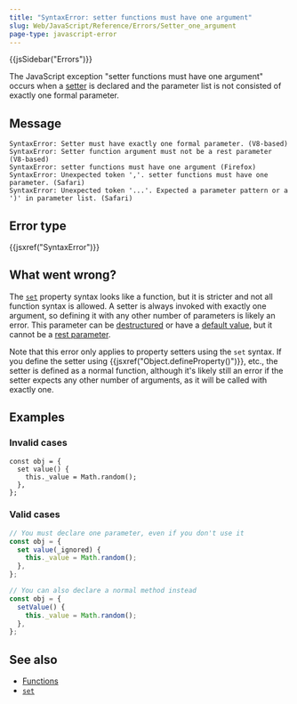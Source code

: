 ```yaml
---
title: "SyntaxError: setter functions must have one argument"
slug: Web/JavaScript/Reference/Errors/Setter_one_argument
page-type: javascript-error
---
```


{{jsSidebar("Errors")}}

The JavaScript exception "setter functions must have one argument" occurs when a [setter](/Web/JavaScript/Reference/Functions/get) is declared and the parameter list is not consisted of exactly one formal parameter.

## Message

```plain
SyntaxError: Setter must have exactly one formal parameter. (V8-based)
SyntaxError: Setter function argument must not be a rest parameter (V8-based)
SyntaxError: setter functions must have one argument (Firefox)
SyntaxError: Unexpected token ','. setter functions must have one parameter. (Safari)
SyntaxError: Unexpected token '...'. Expected a parameter pattern or a ')' in parameter list. (Safari)
```

## Error type

{{jsxref("SyntaxError")}}

## What went wrong?

The [`set`](/Web/JavaScript/Reference/Functions/set) property syntax looks like a function, but it is stricter and not all function syntax is allowed. A setter is always invoked with exactly one argument, so defining it with any other number of parameters is likely an error. This parameter can be [destructured](/Web/JavaScript/Reference/Operators/Destructuring_assignment) or have a [default value](/Web/JavaScript/Reference/Functions/Default_parameters), but it cannot be a [rest parameter](/Web/JavaScript/Reference/Functions/rest_parameters).

Note that this error only applies to property setters using the `set` syntax. If you define the setter using {{jsxref("Object.defineProperty()")}}, etc., the setter is defined as a normal function, although it's likely still an error if the setter expects any other number of arguments, as it will be called with exactly one.

## Examples

### Invalid cases

```js-nolint example-bad
const obj = {
  set value() {
    this._value = Math.random();
  },
};
```

### Valid cases

```js example-good
// You must declare one parameter, even if you don't use it
const obj = {
  set value(_ignored) {
    this._value = Math.random();
  },
};

// You can also declare a normal method instead
const obj = {
  setValue() {
    this._value = Math.random();
  },
};
```

## See also

- [Functions](/Web/JavaScript/Reference/Functions)
- [`set`](/Web/JavaScript/Reference/Functions/set)
